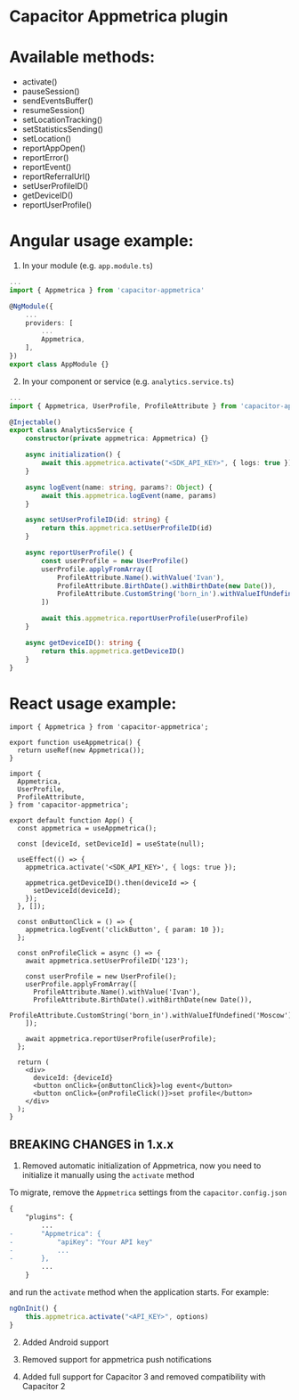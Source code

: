 # Capacitor Appmetrica plugin

# Available methods:

- activate()
- pauseSession()
- sendEventsBuffer()
- resumeSession()
- setLocationTracking()
- setStatisticsSending()
- setLocation()
- reportAppOpen()
- reportError()
- reportEvent()
- reportReferralUrl()
- setUserProfileID()
- getDeviceID()
- reportUserProfile()

# Angular usage example:

1. In your module (e.g. `app.module.ts`)

```ts
...
import { Appmetrica } from 'capacitor-appmetrica'

@NgModule({
	...
	providers: [
		...
		Appmetrica,
	],
})
export class AppModule {}

```

2. In your component or service (e.g. `analytics.service.ts`)

```ts
...
import { Appmetrica, UserProfile, ProfileAttribute } from 'capacitor-appmetrica'

@Injectable()
export class AnalyticsService {
	constructor(private appmetrica: Appmetrica) {}

	async initialization() {
		await this.appmetrica.activate("<SDK_API_KEY>", { logs: true })
	}

	async logEvent(name: string, params?: Object) {
		await this.appmetrica.logEvent(name, params)
	}

	async setUserProfileID(id: string) {
		return this.appmetrica.setUserProfileID(id)
	}

	async reportUserProfile() {
		const userProfile = new UserProfile()
		userProfile.applyFromArray([
			ProfileAttribute.Name().withValue('Ivan'),
			ProfileAttribute.BirthDate().withBirthDate(new Date()),
			ProfileAttribute.CustomString('born_in').withValueIfUndefined('Moscow'),
		])

		await this.appmetrica.reportUserProfile(userProfile)
	}

	async getDeviceID(): string {
		return this.appmetrica.getDeviceID()
	}
}

```

# React usage example:

```tsx
import { Appmetrica } from 'capacitor-appmetrica';

export function useAppmetrica() {
  return useRef(new Appmetrica());
}
```

```tsx
import {
  Appmetrica,
  UserProfile,
  ProfileAttribute,
} from 'capacitor-appmetrica';

export default function App() {
  const appmetrica = useAppmetrica();

  const [deviceId, setDeviceId] = useState(null);

  useEffect(() => {
    appmetrica.activate('<SDK_API_KEY>', { logs: true });

    appmetrica.getDeviceID().then(deviceId => {
      setDeviceId(deviceId);
    });
  }, []);

  const onButtonClick = () => {
    appmetrica.logEvent('clickButton', { param: 10 });
  };

  const onProfileClick = async () => {
    await appmetrica.setUserProfileID('123');

    const userProfile = new UserProfile();
    userProfile.applyFromArray([
      ProfileAttribute.Name().withValue('Ivan'),
      ProfileAttribute.BirthDate().withBirthDate(new Date()),
      ProfileAttribute.CustomString('born_in').withValueIfUndefined('Moscow'),
    ]);

    await appmetrica.reportUserProfile(userProfile);
  };

  return (
    <div>
      deviceId: {deviceId}
      <button onClick={onButtonClick}>log event</button>
      <button onClick={onProfileClick()}>set profile</button>
    </div>
  );
}
```

## BREAKING CHANGES in 1.x.x

1. Removed automatic initialization of Appmetrica, now you need to initialize it manually using the `activate` method

To migrate, remove the `Appmetrica` settings from the `capacitor.config.json`

```diff
{
	"plugins": {
		...
-		"Appmetrica": {
-			"apiKey": "Your API key"
-			...
-		},
		...
	}
```

and run the `activate` method when the application starts. For example:

```typescript
ngOnInit() {
	this.appmetrica.activate("<API_KEY>", options)
}
```

2. Added Android support

3. Removed support for appmetrica push notifications

4. Added full support for Capacitor 3 and removed compatibility with Capacitor 2
